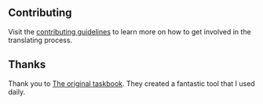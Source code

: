 ## Contributing

Visit the [contributing guidelines](https://github.com/johnstonjacob/taskbook-ext/blob/master/contributing.md#translating-documentation) to learn more on how to get involved in the translating process.

## Thanks

Thank you to [The original taskbook](https://github.com/klauscfhq/taskbook). They created a fantastic tool that I used daily.

